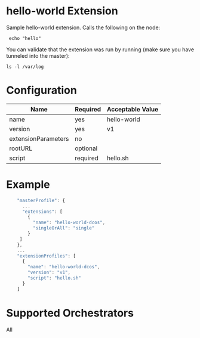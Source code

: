 # hello-world Extension

Sample hello-world extension.  Calls the following on the node:

```
 echo "hello"
```

You can validate that the extension was run by running (make sure you have tunneled into the master):
```
ls -l /var/log
```

# Configuration
|Name|Required|Acceptable Value|
|---|---|---|
|name|yes|hello-world|
|version|yes|v1|
|extensionParameters|no||
|rootURL|optional||
|script|required|hello.sh|

# Example
``` javascript
    "masterProfile": {
      ...
      "extensions": [
        {
          "name": "hello-world-dcos",
          "singleOrAll": "single"
        }
     ]
    },
    ...
    "extensionProfiles": [
      {
        "name": "hello-world-dcos",
        "version": "v1",
        "script": "hello.sh"
      }
    ]


```

# Supported Orchestrators
All